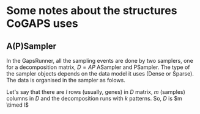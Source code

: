 # Some notes about the structures CoGAPS uses

## A(P)Sampler
In the GapsRunner, all the sampling events are done by two samplers, one for a decomposition matrix, 
$D=AP$ ASampler and PSampler. The type of the sampler objects depends on the data model it uses (Dense or Sparse).
The data is organised in the sampler as folows.

Let's say that there are $l$ rows (usually, genes) in $D$ matrix, $m$ (samples) columns in $D$ and the decomposition runs with $k$ patterns. So, $D$ is $m \timed l$
